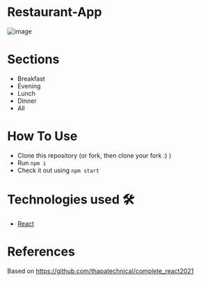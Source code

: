 # Restaurant-App

![image](https://user-images.githubusercontent.com/62690629/138560199-ad8509bc-f53c-4cae-bd82-031457fabcb2.png)



# Sections

- Breakfast
- Evening
- Lunch
- Dinner
- All

# How To Use

- Clone this repository (or fork, then clone your fork :) )
- Run `npm i`
- Check it out using `npm start`


# Technologies used 🛠️

- [React](https://reactjs.org/)


# References

Based on https://github.com/thapatechnical/complete_react2021


